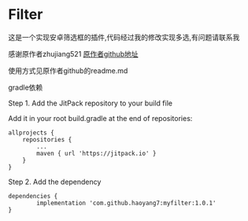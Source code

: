 # Filter
这是一个实现安卓筛选框的插件,代码经过我的修改实现多选,有问题请联系我

感谢原作者zhujiang521 [原作者github地址](https://github.com/zhujiang521/Filter)

使用方式见原作者github的readme.md

gradle依赖

Step 1. Add the JitPack repository to your build file

Add it in your root build.gradle at the end of repositories:

	allprojects {
		repositories {
			...
			maven { url 'https://jitpack.io' }
		}
	}
Step 2. Add the dependency

	dependencies {
	        implementation 'com.github.haoyang7:myfilter:1.0.1'
	}
